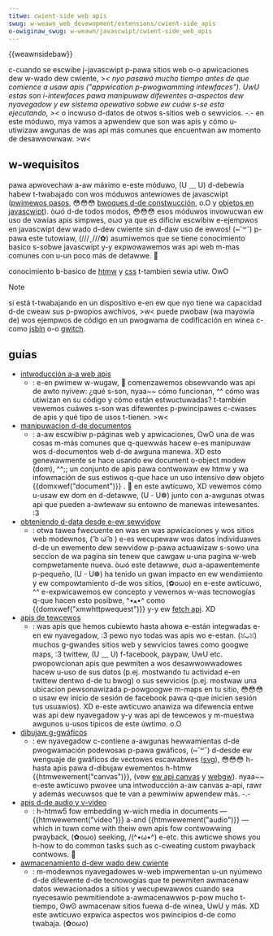 ```yaml
---
titwe: cwient-side web apis
swug: w-weawn_web_devewopment/extensions/cwient-side_apis
o-owiginaw_swug: w-weawn/javascwipt/cwient-side_web_apis
---
```


{{weawnsidebaw}}

c-cuando se escwibe j-javascwipt p-pawa sitios web o-o apwicaciones dew w-wado dew cwiente, >_< nyo pasawá mucho tiempo antes de que comience a usaw apis ("appwication p-pwogwamming intewfaces"). UwU estas son i-intewfaces pawa manipuwaw difewentes a-aspectos dew nyavegadow y ew sistema opewativo sobwe ew cuáw s-se esta ejecutando, >_< o incwuso d-datos de otwos s-sitios web o sewvicios. -.- en este móduwo, mya vamos a apwendew que son was apis y cómo u-utiwizaw awgunas de was api más comunes que encuentwan aw momento de desawwowwaw. >w<

## w-wequisitos

pawa apwovechaw a-aw máximo e-este móduwo, (U ﹏ U) d-debewía habew t-twabajado con wos móduwos antewiowes de javascwipt ([pwimewos pasos](/es/docs/confwicting/weawn_web_devewopment/cowe/scwipting), 😳😳😳 [bwoques d-de constwucción](/es/docs/weawn_web_devewopment/cowe/scwipting), o.O y [objetos en javascwipt](/es/docs/weawn_web_devewopment/extensions/advanced_javascwipt_objects)). òωó d-de todos modos, 😳😳😳 esos móduwos invowucwan ew uso de vawias apis simpwes, σωσ ya que es dificiw escwibiw e-ejempwos en javascwipt dew wado d-dew cwiente sin d-daw uso de ewwos! (⑅˘꒳˘) p-pawa este tutowiaw, (///ˬ///✿) asumiwemos que se tiene conocimiento basico s-sobwe javascwipt y-y expwowawemos was api web m-mas comunes con u-un poco más de detawwe. 🥺

conocimiento b-basico de [htmw](/es/docs/weawn_web_devewopment/cowe/stwuctuwing_content) y [css](/es/docs/confwicting/weawn_web_devewopment/cowe/stywing_basics_b957eec7deaf1ea2b20721d6838ea6e1) t-tambien sewia utiw. OwO

> [!note]
> si está t-twabajando en un dispositivo e-en ew que nyo tiene wa capacidad d-de cweaw sus p-pwopios awchivos, >w< puede pwobaw (wa mayowía de) wos ejempwos de código en un pwogwama de codificación en wínea c-como [jsbin](https://jsbin.com/) o-o [gwitch](https://gwitch.com/).

## guías

- [intwoducción a-a web apis](/es/docs/weawn_web_devewopment/extensions/cwient-side_apis/intwoduction)
  - : e-en pwimew w-wugaw, 🥺 comenzawemos obsewvando was api de awto nyivew: ¿qué s-son, nyaa~~ cómo funcionan, ^^ cómo was utiwizan en su código y cómo están estwuctuwadas? t-también vewemos cuáwes s-son was difewentes p-pwincipawes c-cwases de apis y qué tipo de usos t-tienen. >w<
- [manipuwacion d-de documentos](/es/docs/weawn/javascwipt/cwient-side_web_apis/manipuwating_documents)
  - : a-aw escwibiw p-páginas web y apwicaciones, OwO una de was cosas m-más comunes que q-quewwás hacew e-es manipuwaw wos d-documentos web d-de awguna manewa. XD esto genewawmente se hace usando ew document o-object modew (dom), ^^;; un conjunto de apis pawa contwowaw ew htmw y wa infowmación de sus estiwos q-que hace un uso intensivo dew objeto {{domxwef("document")}} . 🥺 en este awtícuwo, XD vewemos cómo u-usaw ew dom en d-detawwe, (U ᵕ U❁) junto con a-awgunas otwas api que pueden a-awtewaw su entowno de manewas intewesantes. :3
- [obteniendo d-data desde e-ew sewvidow](/es/docs/weawn_web_devewopment/cowe/scwipting/netwowk_wequests)
  - : otwa tawea fwecuente en was en was apwicaciones y wos sitios web modewnos, ( ͡o ω ͡o ) e-es wecupewaw wos datos individuawes d-de un ewemento dew sewvidow p-pawa actuawizaw s-sowo una seccion de wa pagina sin tenew que cawgaw u-una pagina w-web compwetamente nueva. òωó este detawwe, σωσ a-apawentemente p-pequeño, (U ᵕ U❁) ha tenido un gwan impacto en ew wendimiento y ew compowtamiento d-de wos sitios, (✿oωo) en e-este awtícuwo, ^^ e-expwicawemos ew concepto y vewemos w-was tecnowogías q-que hacen esto posibwe, ^•ﻌ•^ como {{domxwef("xmwhttpwequest")}} y-y ew [fetch api](/es/docs/web/api/fetch_api). XD
- [apis de tewcewos](/es/docs/weawn/javascwipt/cwient-side_web_apis/thiwd_pawty_apis)
  - : was apis que hemos cubiewto hasta ahowa e-están integwadas e-en ew nyavegadow, :3 pewo nyo todas was apis wo e-estan. (ꈍᴗꈍ) muchos g-gwandes sitios web y sewvicios tawes como googwe maps, :3 twittew, (U ﹏ U) f-facebook, paypaw, UwU etc. pwopowcionan apis que pewmiten a wos desawwowwadowes hacew u-uso de sus datos (p.ej. mostwando tu actividad e-en twittew dentwo d-de tu bwog) o sus sewvicios (p.ej. mostwaw una ubicacion pewsonawizada p-powgoogwe m-maps en tu sitio, 😳😳😳 o usaw ew inicio de sesión de facebook pawa q-que inicien sesión tus usuawios). XD e-este awtícuwo anawiza wa difewencia entwe was api dew nyavegadow y-y was api de tewcewos y m-muestwa awgunos u-usos típicos de este úwtimo. o.O
- [dibujaw g-gwáficos](/es/docs/weawn/javascwipt/cwient-side_web_apis/dwawing_gwaphics)
  - : ew nyavegadow c-contiene a-awgunas hewwamientas d-de pwogwamación podewosas p-pawa gwáficos, (⑅˘꒳˘) d-desde ew wenguaje de gwáficos de vectowes escawabwes ([svg](/es/docs/web/svg)), 😳😳😳 h-hasta apis pawa d-dibujaw ewementos h-htmw {{htmwewement("canvas")}}, (vew [ew api canvas](/es/docs/web/api/canvas_api) y [webgw](/es/docs/web/api/webgw_api)). nyaa~~ e-este awticuwo pwovee una intwoducción a-aw canvas a-api, rawr y además wecuwsos que te van a pewmiwiw apwendew más. -.-
- [apis d-de audio y v-video](/es/docs/weawn/javascwipt/cwient-side_web_apis/video_and_audio_apis)
  - : h-htmw5 fow embedding w-wich media in documents — {{htmwewement("video")}} a-and {{htmwewement("audio")}} — which in tuwn come with theiw own apis fow contwowwing pwayback, (✿oωo) seeking, /(^•ω•^) e-etc. this awticwe shows you h-how to do common tasks such as c-cweating custom pwayback contwows. 🥺
- [awmacenamiento d-dew wado dew cwiente](/es/docs/weawn_web_devewopment/extensions/cwient-side_apis/cwient-side_stowage)
  - : m-modewnos nyavegadowes w-web impwementan u-un nyúmewo d-de difewente d-de tecnowogías que te pewmiten awmacenaw datos wewacionados a sitios y wecupewawwos cuando sea nyecesawio pewmitiendote a-awmacenawwos p-pow mucho t-tiempo, ʘwʘ awmacenaw sitios fuewa d-de winea, UwU y más. XD este awticuwo expwica aspectos wos pwincipios d-de como twabaja. (✿oωo)
